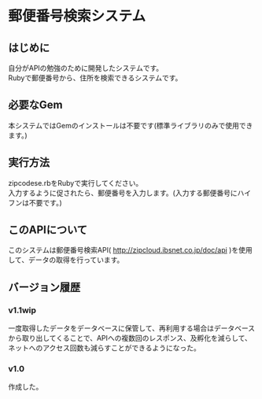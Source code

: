 # 郵便番号検索システム
## はじめに
自分がAPIの勉強のために開発したシステムです。  
Rubyで郵便番号から、住所を検索できるシステムです。  
## 必要なGem
本システムではGemのインストールは不要です(標準ライブラリのみで使用できます。)
## 実行方法  
zipcodese.rbをRubyで実行してください。  
入力するように促されたら、郵便番号を入力します。(入力する郵便番号にハイフンは不要です。)  
## このAPIについて  
このシステムは郵便番号検索API( http://zipcloud.ibsnet.co.jp/doc/api )を使用して、データの取得を行っています。
## バージョン履歴
### v1.1wip
一度取得したデータをデータベースに保管して、再利用する場合はデータベースから取り出してくることで、APIへの複数回のレスポンス、及孵化を減らして、ネットへのアクセス回数も減らすことができるようになった。
### v1.0
作成した。  